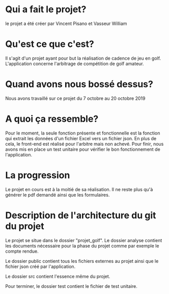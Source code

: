 # Qui a fait le projet?

le projet a été créer par Vincent Pisano et Vasseur William

# Qu'est ce que c'est?

Il s'agit d'un projet ayant pour but la réalisation de cadence de jeu en golf.
L'application concerne l'arbitrage de compétition de golf amateur.

# Quand avons nous bossé dessus?

Nous avons travaillé sur ce projet du 7 octobre au 20 octobre 2019

# A quoi ça ressemble?

Pour le moment, la seule fonction présente et fonctionnelle est la fonction qui extrait
les données d'un fichier Excel vers un fichier json. En plus de cela, le front-end est 
réalisé pour l'arbitre mais non achevé. Pour finir, nous avons mis en place un test unitaire
pour vérifier le bon fonctionnement de l'application.

# La progression

Le projet en cours est à la moitié de sa réalisation. Il ne reste plus qu'à générer le pdf 
demandé ainsi que les formulaires.

# Description de l'architecture du git du projet

Le projet se situe dans le dossier "projet_golf". Le dossier analyse contient les 
documents nécessaire pour la phase du projet comme par exemple le compte rendue.

Le dossier public contient tous les fichiers externes au projet ainsi que le fichier json 
créé par l'application.

Le dossier src contient l'essence même du projet.

Pour terminer, le dossier test contient le fichier de test unitaire.
